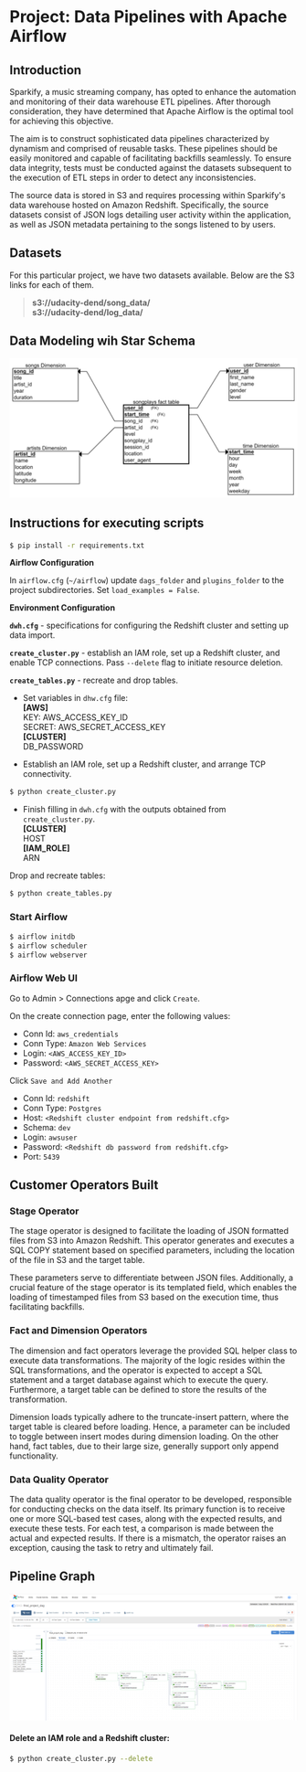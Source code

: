 # Project: Data Pipelines with Apache Airflow

## Introduction


Sparkify, a music streaming company, has opted to enhance the automation and monitoring of their data warehouse ETL pipelines. After thorough consideration, they have determined that Apache Airflow is the optimal tool for achieving this objective.

The aim is to construct sophisticated data pipelines characterized by dynamism and comprised of reusable tasks. These pipelines should be easily monitored and capable of facilitating backfills seamlessly. To ensure data integrity, tests must be conducted against the datasets subsequent to the execution of ETL steps in order to detect any inconsistencies.

The source data is stored in S3 and requires processing within Sparkify's data warehouse hosted on Amazon Redshift. Specifically, the source datasets consist of JSON logs detailing user activity within the application, as well as JSON metadata pertaining to the songs listened to by users.

## Datasets

For this particular project, we have two datasets available. Below are the S3 links for each of them.

>**s3://udacity-dend/song_data/**<br>
>**s3://udacity-dend/log_data/**

## Data Modeling wih Star Schema
![](https://github.com/JustePersonal/Project-6-Data-Pipelines-with-Airflow/blob/main/images/star_schema.png)

## Instructions for executing scripts

```bash
$ pip install -r requirements.txt
```

**Airflow Configuration**

In `airflow.cfg` (`~/airflow`) update `dags_folder` and `plugins_folder` to the project subdirectories. Set `load_examples = False`.

**Environment Configuration**

**`dwh.cfg`** - specifications for configuring the Redshift cluster and setting up data import.

**`create_cluster.py`** - establish an IAM role, set up a Redshift cluster, and enable TCP connections. Pass `--delete` flag to initiate resource deletion.

**`create_tables.py`** - recreate and drop tables.

- Set variables in `dhw.cfg` file:
<br />  **[AWS]**
<br />  KEY: AWS_ACCESS_KEY_ID
<br />  SECRET: AWS_SECRET_ACCESS_KEY
<br /> **[CLUSTER]**
<br /> DB_PASSWORD

- Establish an IAM role, set up a Redshift cluster, and arrange TCP connectivity.

```bash
$ python create_cluster.py
```

- Finish filling in `dwh.cfg` with the outputs obtained from `create_cluster.py`.
<br /> **[CLUSTER]**
<br /> HOST
<br /> **[IAM_ROLE]**
<br /> ARN

Drop and recreate tables:

```bash
$ python create_tables.py
```

### Start Airflow

```shell
$ airflow initdb
$ airflow scheduler
$ airflow webserver
```

### Airflow Web UI

Go to Admin > Connections apge and click `Create`.

On the create connection page, enter the following values:

* Conn Id: `aws_credentials`
* Conn Type: `Amazon Web Services`
* Login: `<AWS_ACCESS_KEY_ID>`
* Password: `<AWS_SECRET_ACCESS_KEY>`

Click `Save and Add Another`

* Conn Id: `redshift`
* Conn Type: `Postgres`
* Host: `<Redshift cluster endpoint from redshift.cfg>`
* Schema: `dev`
* Login: `awsuser`
* Password: `<Redshift db password from redshift.cfg>`
* Port: `5439`

## Customer Operators Built

### Stage Operator
The stage operator is designed to facilitate the loading of JSON formatted files from S3 into Amazon Redshift. This operator generates and executes a SQL COPY statement based on specified parameters, including the location of the file in S3 and the target table.

These parameters serve to differentiate between JSON files. Additionally, a crucial feature of the stage operator is its templated field, which enables the loading of timestamped files from S3 based on the execution time, thus facilitating backfills.

### Fact and Dimension Operators
The dimension and fact operators leverage the provided SQL helper class to execute data transformations. The majority of the logic resides within the SQL transformations, and the operator is expected to accept a SQL statement and a target database against which to execute the query. Furthermore, a target table can be defined to store the results of the transformation.

Dimension loads typically adhere to the truncate-insert pattern, where the target table is cleared before loading. Hence, a parameter can be included to toggle between insert modes during dimension loading. On the other hand, fact tables, due to their large size, generally support only append functionality.

### Data Quality Operator
The data quality operator is the final operator to be developed, responsible for conducting checks on the data itself. Its primary function is to receive one or more SQL-based test cases, along with the expected results, and execute these tests. For each test, a comparison is made between the actual and expected results. If there is a mismatch, the operator raises an exception, causing the task to retry and ultimately fail.

## Pipeline Graph
![](https://github.com/JustePersonal/Project-6-Data-Pipelines-with-Airflow/blob/main/images/final_project_dag.png)

#### Delete an IAM role and a Redshift cluster:
```bash
$ python create_cluster.py --delete
```
